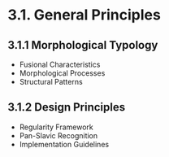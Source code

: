 # 3.1. General Principles

## 3.1.1 Morphological Typology
- Fusional Characteristics
- Morphological Processes
- Structural Patterns

## 3.1.2 Design Principles
- Regularity Framework
- Pan-Slavic Recognition
- Implementation Guidelines


